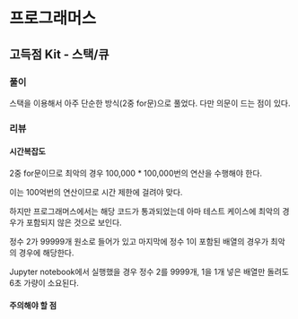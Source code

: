 # 프로그래머스
## 고득점 Kit - 스택/큐
### 풀이
스택을 이용해서 아주 단순한 방식(2중 for문)으로 풀었다.
다만 의문이 드는 점이 있다.

### 리뷰
#### 시간복잡도
2중 for문이므로 최악의 경우 100,000 * 100,000번의 연산을 수행해야 한다.

이는 100억번의 연산이므로 시간 제한에 걸려야 맞다.

하지만 프로그래머스에서는 해당 코드가 통과되었는데 아마 테스트 케이스에 최악의 경우가 포함되지 않은 것으로 보인다. 


정수 2가 99999개 원소로 들어가 있고 마지막에 정수 1이 포함된 배열의 경우가 최악의 경우에 해당한다.

Jupyter notebook에서 실행했을 경우 정수 2를 9999개, 1을 1개 넣은 배열만 돌려도 6초 가량이 소요된다.

#### 주의해야 할 점
